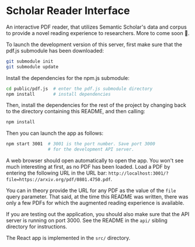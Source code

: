 # Scholar Reader Interface

An interactive PDF reader, that utilizes Semantic Scholar's 
data and corpus to provide a novel reading experience to 
researchers. More to come soon 🎉.

To launch the development version of this server, first make 
sure that the pdf.js submodule has been downloaded:

```bash
git submodule init
git submodule update
```

Install the dependencies for the npm.js submodule:

```bash
cd public/pdf.js  # enter the pdf.js submodule directory
npm install       # install dependencies
```

Then, install the dependencies for the rest of the project 
by changing back to the directory containing this README, 
and then calling:

```bash
npm install
```

Then you can launch the app as follows:

```bash
npm start 3001  # 3001 is the port number. Save port 3000
                # for the development API server.
```

A web browser should open automatically to open the app. You 
won't see much interesting at first, as no PDF has been 
loaded. Load a PDF by entering the following URL in the URL 
bar: 
`http://localhost:3001/?file=https://arxiv.org/pdf/0801.4750.pdf`.

You can in theory provide the URL for any PDF as the value 
of the `file` query parameter. That said, at the time this 
README was written, there was only a few PDFs for which the 
augmented reading experience is available.

If you are testing out the application, you should also make 
sure that the API server is running on port 3000. See the 
README in the `api/` sibling directory for instructions.

The React app is implemented in the `src/` directory.
